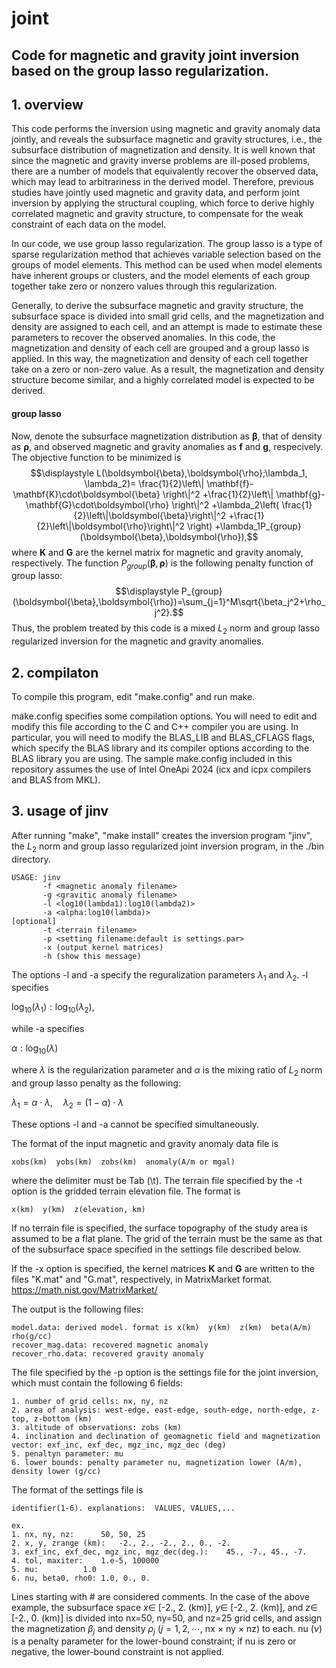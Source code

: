 # joint

## Code for magnetic and gravity joint inversion based on the group lasso regularization.

## 1. overview
This code performs the inversion using magnetic and gravity anomaly data jointly, and reveals the subsurface magnetic and gravity structures, i.e., the subsurface distribution of magnetization and density. It is well known that since the magnetic and gravity inverse problems are ill-posed problems, there are a number of models that equivalently recover the observed data, which may lead to arbitrariness in the derived model. Therefore, previous studies have jointly used magnetic and gravity data, and perform joint inversion by applying the structural coupling, which force to derive highly correlated magnetic and gravity structure, to compensate for the weak constraint of each data on the model.

In our code, we use group lasso regularization. The group lasso is a type of sparse regularization method that achieves variable selection based on the groups of model elements. This method can be used when model elements have inherent groups or clusters, and the model elements of each group together take zero or nonzero values through this regularization.

Generally, to derive the subsurface magnetic and gravity structure, the subsurface space is divided into small grid cells, and the magnetization and density are assigned to each cell, and an attempt is made to estimate these parameters to recover the observed anomalies. In this code, the magnetization and density of each cell are grouped and a group lasso is applied. In this way, the magnetization and density of each cell together take on a zero or non-zero value. As a result, the magnetization and density structure become similar, and a highly correlated model is expected to be derived.

#### group lasso
Now, denote the subsurface magnetization distribution as $\boldsymbol{\beta}$, that of density as $\boldsymbol{\rho}$, and observed magnetic and gravity anomalies as $\mathbf{f}$ and $\mathbf{g}$, respecively.
The objective function to be minimized is
$$\displaystyle
L(\boldsymbol{\beta},\boldsymbol{\rho};\lambda_1, \lambda_2)=
\frac{1}{2}\left\|
	\mathbf{f}-\mathbf{K}\cdot\boldsymbol{\beta}
\right\|^2
+\frac{1}{2}\left\|
	\mathbf{g}-\mathbf{G}\cdot\boldsymbol{\rho}
\right\|^2
+\lambda_2\left(
	\frac{1}{2}\left\|\boldsymbol{\beta}\right\|^2
	+\frac{1}{2}\left\|\boldsymbol{\rho}\right\|^2
 \right)
+\lambda_1P_{group}(\boldsymbol{\beta},\boldsymbol{\rho}),$$
where $\mathbf{K}$ and $\mathbf{G}$ are the kernel matrix for magnetic and gravity anomaly, respectively.
The function $P_{group}(\boldsymbol{\beta},\boldsymbol{\rho})$ is the following penalty function of group lasso:
$$\displaystyle
P_{group}(\boldsymbol{\beta},\boldsymbol{\rho})=\sum_{j=1}^M\sqrt{\beta_j^2+\rho_j^2}.$$
Thus, the problem treated by this code is a mixed $L_2$ norm and group lasso regularized inversion for the magnetic and gravity anomalies.

## 2. compilaton
To compile this program, edit "make.config" and run make.

make.config specifies some compilation options. You will need to edit and modify this file according to the C and C++ compiler you are using. In particular, you will need to modify the BLAS_LIB and BLAS_CFLAGS flags, which specify the BLAS library and its compiler options according to the BLAS library you are using.
The sample make.config included in this repository assumes the use of Intel OneApi 2024 (icx and icpx compilers and BLAS from MKL).

## 3. usage of jinv
After running "make", "make install" creates the inversion program "jinv", the $L_2$ norm and group lasso regularized joint inversion program, in the ./bin directory.

    USAGE: jinv
           -f <magnetic anomaly filename>
           -g <gravitic anomaly filename>
           -l <log10(lambda1):log10(lambda2)>
           -a <alpha:log10(lambda)>
    [optional]
           -t <terrain filename>
           -p <setting filename:default is settings.par>
           -x (output kernel matrices)
           -h (show this message)

The options -l and -a specify the reguralization parameters $\lambda_1$ and $\lambda_2$.
-l specifies

$\log_{10}(\lambda_1):\log_{10}(\lambda_2)$,

while -a specifies

$\alpha:\log_{10}(\lambda)$

where $\lambda$ is the regularization parameter and $\alpha$ is the mixing ratio of $L_2$ norm and group lasso penalty as the following:

$\lambda_1=\alpha\cdot\lambda,\quad \lambda_2=(1-\alpha)\cdot\lambda$

These options -l and -a cannot be specified simultaneously.

The format of the input magnetic and gravity anomaly data file is

    xobs(km)  yobs(km)  zobs(km)  anomaly(A/m or mgal)

where the delimiter must be Tab (\t).
The terrain file specified by the -t option is the gridded terrain elevation file. The format is

    x(km)  y(km)  z(elevation, km)
If no terrain file is specified, the surface topography of the study area is assumed to be a flat plane. The grid of the terrain must be the same as that of the subsurface space specified in the settings file described below.

If the -x option is specified, the kernel matrices $\mathbf{K}$ and $\mathbf{G}$ are written to the files "K.mat" and "G.mat", respectively, in MatrixMarket format.
https://math.nist.gov/MatrixMarket/


The output is the following files:

    model.data: derived model. format is x(km)  y(km)  z(km)  beta(A/m)  rho(g/cc)
    recover_mag.data: recovered magnetic anomaly
    recover_rho.data: recovered gravity anomaly

The file specified by the -p option is the settings file for the joint inversion, which must contain the following 6 fields:

    1. number of grid cells: nx, ny, nz
    2. area of analysis: west-edge, east-edge, south-edge, north-edge, z-top, z-bottom (km)
    3. altitude of observations: zobs (km)
    4. inclination and declination of geomagnetic field and magnetization vector: exf_inc, exf_dec, mgz_inc, mgz_dec (deg)
    5. penaltyn parameter: mu
    6. lower bounds: penalty parameter nu, magnetization lower (A/m), density lower (g/cc)

The format of the settings file is

    identifier(1-6). explanations:	VALUES, VALUES,...
    
    ex.
    1. nx, ny, nz:		50, 50, 25
    2. x, y, zrange (km):	-2., 2., -2., 2., 0., -2.
    3. exf_inc, exf_dec, mgz_inc, mgz_dec(deg.):	45., -7., 45., -7.
    4. tol, maxiter:	1.e-5, 100000
    5. mu:			1.0
    6. nu, beta0, rho0:	1.0, 0., 0.

Lines starting with # are considered comments.
In the case of the above example, the subsurface space $x\in$ [-2., 2. (km)], $y\in$ [-2., 2. (km)], and $z\in$ [-2., 0. (km)] is divided into nx=50, ny=50, and nz=25 grid cells, and assign the magnetization $\beta_j$ and density $\rho_j$ ($j=1,2,\cdots,$ nx $\times$ ny $\times$ nz) to each. nu ($\nu$) is a penalty parameter for the lower-bound constraint; if nu is zero or negative, the lower-bound constraint is not applied.
